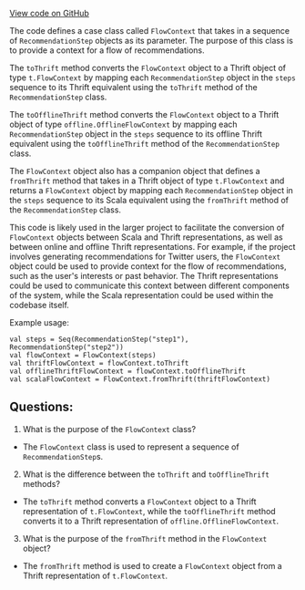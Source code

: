 [View code on GitHub](https://github.com/misbahsy/the-algorithm/follow-recommendations-service/common/src/main/scala/com/twitter/follow_recommendations/common/models/FlowContext.scala)

The code defines a case class called `FlowContext` that takes in a sequence of `RecommendationStep` objects as its parameter. The purpose of this class is to provide a context for a flow of recommendations. 

The `toThrift` method converts the `FlowContext` object to a Thrift object of type `t.FlowContext` by mapping each `RecommendationStep` object in the `steps` sequence to its Thrift equivalent using the `toThrift` method of the `RecommendationStep` class. 

The `toOfflineThrift` method converts the `FlowContext` object to a Thrift object of type `offline.OfflineFlowContext` by mapping each `RecommendationStep` object in the `steps` sequence to its offline Thrift equivalent using the `toOfflineThrift` method of the `RecommendationStep` class. 

The `FlowContext` object also has a companion object that defines a `fromThrift` method that takes in a Thrift object of type `t.FlowContext` and returns a `FlowContext` object by mapping each `RecommendationStep` object in the `steps` sequence to its Scala equivalent using the `fromThrift` method of the `RecommendationStep` class. 

This code is likely used in the larger project to facilitate the conversion of `FlowContext` objects between Scala and Thrift representations, as well as between online and offline Thrift representations. For example, if the project involves generating recommendations for Twitter users, the `FlowContext` object could be used to provide context for the flow of recommendations, such as the user's interests or past behavior. The Thrift representations could be used to communicate this context between different components of the system, while the Scala representation could be used within the codebase itself. 

Example usage:

```
val steps = Seq(RecommendationStep("step1"), RecommendationStep("step2"))
val flowContext = FlowContext(steps)
val thriftFlowContext = flowContext.toThrift
val offlineThriftFlowContext = flowContext.toOfflineThrift
val scalaFlowContext = FlowContext.fromThrift(thriftFlowContext)
```
## Questions: 
 1. What is the purpose of the `FlowContext` class?
- The `FlowContext` class is used to represent a sequence of `RecommendationStep`s.

2. What is the difference between the `toThrift` and `toOfflineThrift` methods?
- The `toThrift` method converts a `FlowContext` object to a Thrift representation of `t.FlowContext`, while the `toOfflineThrift` method converts it to a Thrift representation of `offline.OfflineFlowContext`.

3. What is the purpose of the `fromThrift` method in the `FlowContext` object?
- The `fromThrift` method is used to create a `FlowContext` object from a Thrift representation of `t.FlowContext`.